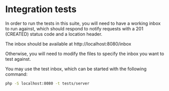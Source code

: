 # Integration tests

In order to run the tests in this suite, you will need to have a working inbox to run against, which should
respond to notify requests with a 201 (CREATED) status code and a location header.

The inbox should be available at http://localhost:8080/inbox

Otherwise, you will need to modify the files to specify the inbox you want to test against.

You may use the test inbox, which can be started with the following command:

```bash
php -S localhost:8080 -t tests/server
```